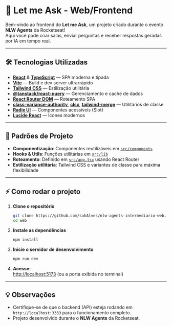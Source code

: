 # 🚀 Let me Ask - Web/Frontend

Bem-vindo ao frontend do **Let me Ask**, um projeto criado durante o evento **NLW Agents** da Rocketseat!  
Aqui você pode criar salas, enviar perguntas e receber respostas geradas por IA em tempo real.

---

## 🛠️ Tecnologias Utilizadas

- **[React](https://react.dev/)** & **[TypeScript](https://www.typescriptlang.org/)** — SPA moderna e tipada
- **[Vite](https://vitejs.dev/)** — Build e dev server ultrarrápido
- **[Tailwind CSS](https://tailwindcss.com/)** — Estilização utilitária
- **[@tanstack/react-query](https://tanstack.com/query/latest)** — Gerenciamento e cache de dados
- **[React Router DOM](https://reactrouter.com/en/main)** — Roteamento SPA
- **[class-variance-authority](https://cva.style/)**, **[clsx](https://github.com/lukeed/clsx)**, **[tailwind-merge](https://tailwind-merge.vercel.app/)** — Utilitários de classe
- **[Radix UI](https://www.radix-ui.com/)** — Componentes acessíveis (Slot)
- **[Lucide React](https://lucide.dev/)** — Ícones modernos

---

## 🧩 Padrões de Projeto

- **Componentização**: Componentes reutilizáveis em [`src/components`](src/components)
- **Hooks & Utils**: Funções utilitárias em [`src/lib`](src/lib)
- **Roteamento**: Definido em [`src/app.tsx`](src/app.tsx) usando React Router
- **Estilização utilitária**: Tailwind CSS e variantes de classe para máxima flexibilidade

---

## ⚡ Como rodar o projeto

1. **Clone o repositório**
   ```sh
   git clone https://github.com/sahAlves/nlw-agents-intermediario-web.git
   cd web
   ```

2. **Instale as dependências**
   ```sh
   npm install
   ```

3. **Inicie o servidor de desenvolvimento**
   ```sh
   npm run dev
   ```

4. **Acesse:**  
   [http://localhost:5173](http://localhost:5173) (ou a porta exibida no terminal)

---

## 💡 Observações

- Certifique-se de que o backend (API) esteja rodando em `http://localhost:3333` para o funcionamento completo.
- Projeto desenvolvido durante o **NLW Agents** da Rocketseat.